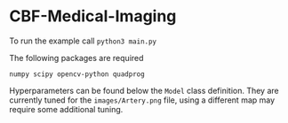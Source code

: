 # CBF-Medical-Imaging

To run the example call `python3 main.py`

The following packages are required

`numpy
scipy
opencv-python
quadprog`

Hyperparameters can be found below the `Model` class definition. They are currently tuned for the `images/Artery.png` file, using a different map may require some additional tuning.
